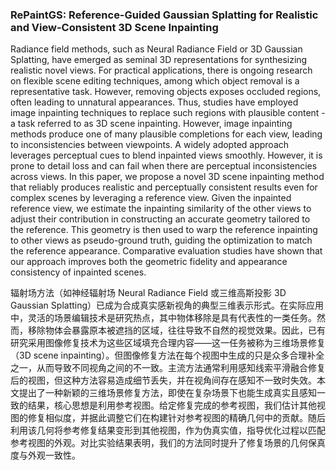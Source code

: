 ### RePaintGS: Reference-Guided Gaussian Splatting for Realistic and View-Consistent 3D Scene Inpainting

Radiance field methods, such as Neural Radiance Field or 3D Gaussian Splatting, have emerged as seminal 3D representations for synthesizing realistic novel views. For practical applications, there is ongoing research on flexible scene editing techniques, among which object removal is a representative task. However, removing objects exposes occluded regions, often leading to unnatural appearances. Thus, studies have employed image inpainting techniques to replace such regions with plausible content - a task referred to as 3D scene inpainting. However, image inpainting methods produce one of many plausible completions for each view, leading to inconsistencies between viewpoints. A widely adopted approach leverages perceptual cues to blend inpainted views smoothly. However, it is prone to detail loss and can fail when there are perceptual inconsistencies across views. In this paper, we propose a novel 3D scene inpainting method that reliably produces realistic and perceptually consistent results even for complex scenes by leveraging a reference view. Given the inpainted reference view, we estimate the inpainting similarity of the other views to adjust their contribution in constructing an accurate geometry tailored to the reference. This geometry is then used to warp the reference inpainting to other views as pseudo-ground truth, guiding the optimization to match the reference appearance. Comparative evaluation studies have shown that our approach improves both the geometric fidelity and appearance consistency of inpainted scenes.

辐射场方法（如神经辐射场 Neural Radiance Field 或三维高斯投影 3D Gaussian Splatting）已成为合成真实感新视角的典型三维表示形式。在实际应用中，灵活的场景编辑技术是研究热点，其中物体移除是具有代表性的一类任务。然而，移除物体会暴露原本被遮挡的区域，往往导致不自然的视觉效果。因此，已有研究采用图像修复技术为这些区域填充合理内容——这一任务被称为三维场景修复（3D scene inpainting）。但图像修复方法在每个视图中生成的只是众多合理补全之一，从而导致不同视角之间的不一致。主流方法通常利用感知线索平滑融合修复后的视图，但这种方法容易造成细节丢失，并在视角间存在感知不一致时失效。本文提出了一种新颖的三维场景修复方法，即使在复杂场景下也能生成真实且感知一致的结果，核心思想是利用参考视图。给定修复完成的参考视图，我们估计其他视图的修复相似度，并据此调整它们在构建针对参考视图的精确几何中的贡献。随后利用该几何将参考修复结果变形到其他视图，作为伪真实值，指导优化过程以匹配参考视图的外观。对比实验结果表明，我们的方法同时提升了修复场景的几何保真度与外观一致性。

